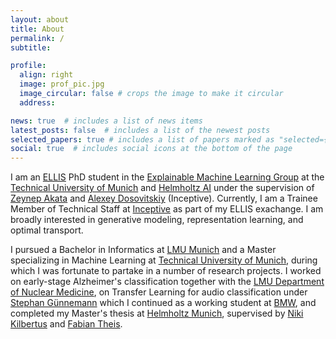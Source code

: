 ```yaml
---
layout: about
title: About
permalink: /
subtitle:

profile:
  align: right
  image: prof_pic.jpg
  image_circular: false # crops the image to make it circular
  address:

news: true  # includes a list of news items
latest_posts: false  # includes a list of the newest posts
selected_papers: true # includes a list of papers marked as "selected={true}"
social: true  # includes social icons at the bottom of the page
---
```


I am an <a href='https://ellis.eu/'>ELLIS</a> PhD student in the <a href='https://www.eml-unitue.de/'>Explainable Machine Learning Group</a> at the <a href='https://www.tum.de/en/'>Technical University of Munich</a> and <a href='https://www.helmholtz.ai/'>Helmholtz AI</a> under the supervision of <a href='https://www.eml-munich.de/people/zeynep-akata'>Zeynep Akata</a> and <a href='https://scholar.google.de/citations?user=FXNJRDoAAAAJ&hl=en'>Alexey Dosovitskiy</a> (Inceptive). Currently, I am a Trainee Member of Technical Staff at <a href='https://inceptive.life/'>Inceptive</a> as part of my ELLIS exachange. I am broadly interested in generative modeling, representation learning, and optimal transport.


I pursued a Bachelor in Informatics at <a href='https://www.lmu.de/en/'>LMU Munich</a> and a Master specializing in Machine Learning at <a href='https://www.tum.de/en/'>Technical University of Munich</a>, during which I was fortunate to partake in a number of research projects. I worked on early-stage Alzheimer's classification together with the <a href='http://www.klinikum.uni-muenchen.de/Klinik-und-Poliklinik-fuer-Nuklearmedizin/en/index.html'>LMU Department of Nuclear Medicine</a>, on Transfer Learning for audio classification under <a href='https://www.professoren.tum.de/guennemann-stephan'>Stephan Günnemann</a> which I continued as a working student at <a href='https://www.bmw.com/en/index.html'>BMW</a>, and completed my Master's thesis at <a href='https://www.helmholtz-munich.de/en'>Helmholtz Munich</a>, supervised by <a href='https://sites.google.com/view/nikikilbertus'>Niki Kilbertus</a> and <a href='https://www.helmholtz-munich.de/en/icb/pi/fabian-theis'>Fabian Theis</a>.